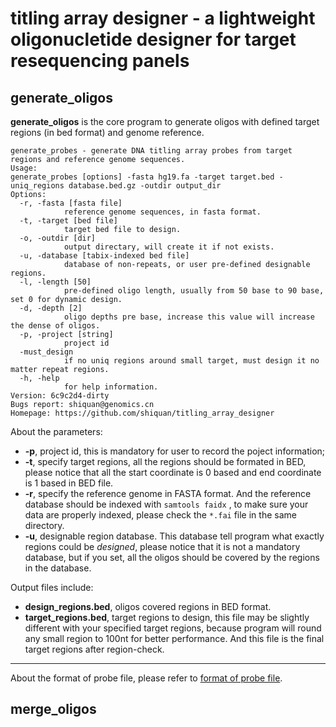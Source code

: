 # titling array designer - a lightweight oligonucletide designer for target resequencing panels



## generate_oligos

**generate_oligos** is the core program to generate oligos with defined target regions (in bed format) and genome reference.

```
generate_probes - generate DNA titling array probes from target regions and reference genome sequences.
Usage:
generate_probes [options] -fasta hg19.fa -target target.bed -uniq_regions database.bed.gz -outdir output_dir
Options:
  -r, -fasta [fasta file]
            reference genome sequences, in fasta format.
  -t, -target [bed file]
            target bed file to design.
  -o, -outdir [dir]
            output directary, will create it if not exists.
  -u, -database [tabix-indexed bed file]
            database of non-repeats, or user pre-defined designable regions.
  -l, -length [50]
            pre-defined oligo length, usually from 50 base to 90 base, set 0 for dynamic design.
  -d, -depth [2]
            oligo depths pre base, increase this value will increase the dense of oligos.
  -p, -project [string]
            project id
  -must_design
            if no uniq regions around small target, must design it no matter repeat regions.
  -h, -help
            for help information.
Version: 6c9c2d4-dirty
Bugs report: shiquan@genomics.cn
Homepage: https://github.com/shiquan/titling_array_designer
```

About the parameters:
* **-p**, project id, this is mandatory for user to record the poject information;
* **-t**, specify target regions, all the regions should be formated in BED, please notice that all the start coordinate is 0 based and end coordinate is 1 based in BED file.
* **-r**, specify the reference genome in FASTA format. And the reference database should be indexed with `samtools faidx` , to make sure your data are properly indexed, please check the `*.fai` file in the same directory.
* **-u**, designable region database. This database tell program what exactly regions could be *designed*, please notice that it is not a mandatory database, but if you set, all the oligos should be covered by the regions in the database.


Output files include:
* **design_regions.bed**, oligos covered regions in BED format.
* **target_regions.bed**, target regions to design, this file may be slightly different with your specified target regions, because program will round any small region to 100nt for better performance. And this file is the final target regions after region-check.
* **


About the format of probe file, please refer to [format of probe file](https://github.com/shiquan/titling_array_designer/blob/master/document/format.md).

## merge_oligos

